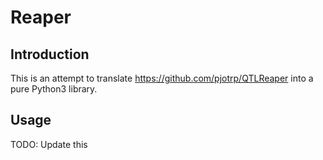 # Reaper

## Introduction

This is an attempt to translate https://github.com/pjotrp/QTLReaper into a pure
Python3 library.

## Usage

TODO: Update this
